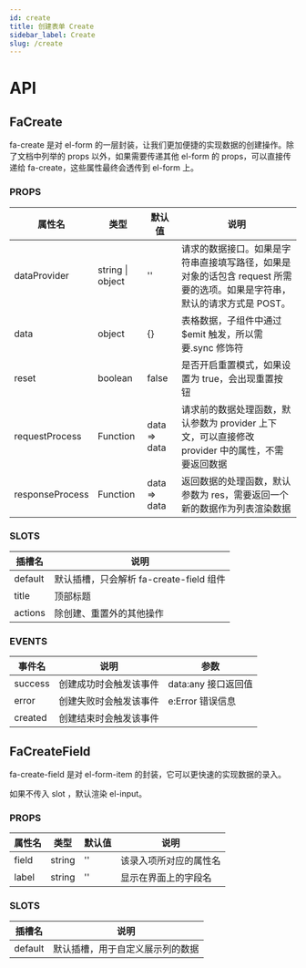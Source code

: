 ```yaml
---
id: create
title: 创建表单 Create
sidebar_label: Create
slug: /create
---
```


# API

## FaCreate

fa-create 是对 el-form 的一层封装，让我们更加便捷的实现数据的创建操作。除了文档中列举的 props 以外，如果需要传递其他 el-form 的 props，可以直接传递给 fa-create，这些属性最终会透传到 el-form 上。

### PROPS

| 属性名          | 类型             | 默认值       | 说明                                                                                                                     |
| --------------- | ---------------- | ------------ | ------------------------------------------------------------------------------------------------------------------------ |
| dataProvider    | string \| object | ''           | 请求的数据接口。如果是字符串直接填写路径，如果是对象的话包含 request 所需要的选项。如果是字符串，默认的请求方式是 POST。 |
| data            | object           | {}           | 表格数据，子组件中通过 \$emit 触发，所以需要.sync 修饰符                                                                 |
| reset           | boolean          | false        | 是否开启重置模式，如果设置为 true，会出现重置按钮                                                                        |
| requestProcess  | Function         | data => data | 请求前的数据处理函数，默认参数为 provider 上下文，可以直接修改 provider 中的属性，不需要返回数据                         |
| responseProcess | Function         | data => data | 返回数据的处理函数，默认参数为 res，需要返回一个新的数据作为列表渲染数据                                                 |

### SLOTS

| 插槽名  | 说明                                    |
| ------- | --------------------------------------- |
| default | 默认插槽，只会解析 fa-create-field 组件 |
| title   | 顶部标题                                |
| actions | 除创建、重置外的其他操作                |

### EVENTS

| 事件名  | 说明                   | 参数                |
| ------- | ---------------------- | ------------------- |
| success | 创建成功时会触发该事件 | data:any 接口返回值 |
| error   | 创建失败时会触发该事件 | e:Error 错误信息    |
| created  | 创建结束时会触发该事件 |                     |

## FaCreateField

fa-create-field 是对 el-form-item 的封装，它可以更快速的实现数据的录入。

如果不传入 slot ，默认渲染 el-input。

### PROPS

| 属性名 | 类型   | 默认值 | 说明                   |
| ------ | ------ | ------ | ---------------------- |
| field  | string | ''     | 该录入项所对应的属性名 |
| label  | string | ''     | 显示在界面上的字段名   |

### SLOTS

| 插槽名  | 说明                             |
| ------- | -------------------------------- |
| default | 默认插槽，用于自定义展示列的数据 |
